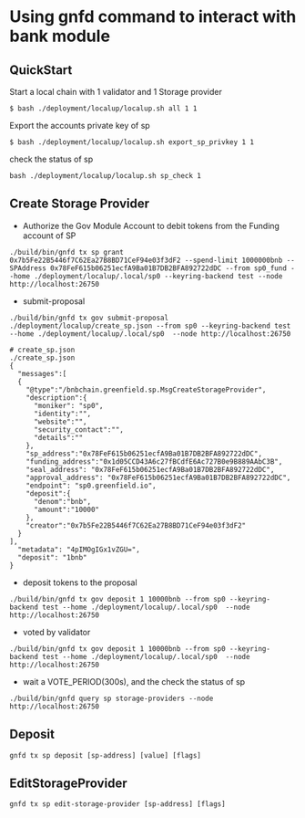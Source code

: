# Using gnfd command to interact with bank module

## QuickStart

Start a local chain with 1 validator and 1 Storage provider
```shell
$ bash ./deployment/localup/localup.sh all 1 1
```

Export the accounts private key of sp

```shell
$ bash ./deployment/localup/localup.sh export_sp_privkey 1 1
```

check the status of sp

```shell
bash ./deployment/localup/localup.sh sp_check 1
```

## Create Storage Provider

* Authorize the Gov Module Account to debit tokens from the Funding account of SP

```shell
./build/bin/gnfd tx sp grant 0x7b5Fe22B5446f7C62Ea27B8BD71CeF94e03f3dF2 --spend-limit 1000000bnb --SPAddress 0x78FeF615b06251ecfA9Ba01B7DB2BFA892722dDC --from sp0_fund --home ./deployment/localup/.local/sp0 --keyring-backend test --node http://localhost:26750
```

* submit-proposal
```shell
./build/bin/gnfd tx gov submit-proposal ./deployment/localup/create_sp.json --from sp0 --keyring-backend test --home ./deployment/localup/.local/sp0  --node http://localhost:26750

# create_sp.json
./create_sp.json
{
  "messages":[
  {
    "@type":"/bnbchain.greenfield.sp.MsgCreateStorageProvider",
    "description":{
      "moniker": "sp0",
      "identity":"",
      "website":"",
      "security_contact":"",
      "details":""
    },
    "sp_address":"0x78FeF615b06251ecfA9Ba01B7DB2BFA892722dDC",
    "funding_address":"0x1d05CCD43A6c27fBCdfE6Ac727B0e9B889AAbC3B",
    "seal_address": "0x78FeF615b06251ecfA9Ba01B7DB2BFA892722dDC",
    "approval_address": "0x78FeF615b06251ecfA9Ba01B7DB2BFA892722dDC",
    "endpoint": "sp0.greenfield.io",
    "deposit":{
      "denom":"bnb",
      "amount":"10000"
    },
    "creator":"0x7b5Fe22B5446f7C62Ea27B8BD71CeF94e03f3dF2"
  }
],
  "metadata": "4pIMOgIGx1vZGU=",
  "deposit": "1bnb"
}
```

* deposit tokens to the proposal

```shell
./build/bin/gnfd tx gov deposit 1 10000bnb --from sp0 --keyring-backend test --home ./deployment/localup/.local/sp0  --node http://localhost:26750
```

* voted by validator 

```shell
./build/bin/gnfd tx gov deposit 1 10000bnb --from sp0 --keyring-backend test --home ./deployment/localup/.local/sp0  --node http://localhost:26750
```

* wait a VOTE_PERIOD(300s), and the check the status of sp

```shell
./build/bin/gnfd query sp storage-providers --node http://localhost:26750
```


## Deposit 

```shell
gnfd tx sp deposit [sp-address] [value] [flags]
```


## EditStorageProvider

```shell
gnfd tx sp edit-storage-provider [sp-address] [flags]
```